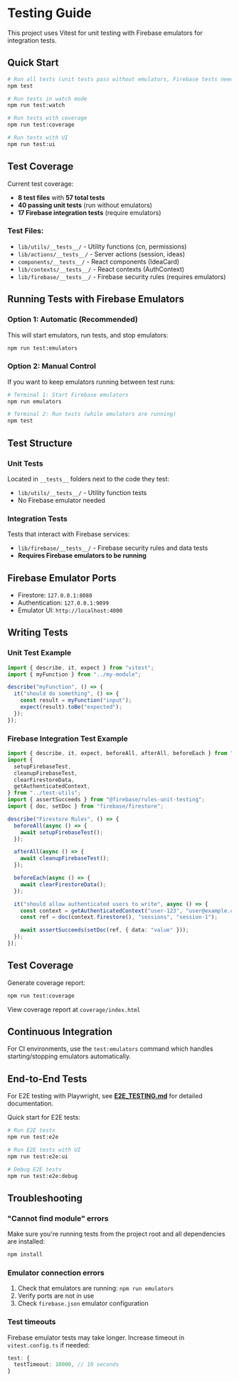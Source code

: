 # Testing Guide

This project uses Vitest for unit testing with Firebase emulators for integration tests.

## Quick Start

```bash
# Run all tests (unit tests pass without emulators, Firebase tests need emulators)
npm test

# Run tests in watch mode
npm run test:watch

# Run tests with coverage
npm run test:coverage

# Run tests with UI
npm run test:ui
```

## Test Coverage

Current test coverage:

- **8 test files** with **57 total tests**
- **40 passing unit tests** (run without emulators)
- **17 Firebase integration tests** (require emulators)

### Test Files:

- `lib/utils/__tests__/` - Utility functions (cn, permissions)
- `lib/actions/__tests__/` - Server actions (session, ideas)
- `components/__tests__/` - React components (IdeaCard)
- `lib/contexts/__tests__/` - React contexts (AuthContext)
- `lib/firebase/__tests__/` - Firebase security rules (requires emulators)

## Running Tests with Firebase Emulators

### Option 1: Automatic (Recommended)

This will start emulators, run tests, and stop emulators:

```bash
npm run test:emulators
```

### Option 2: Manual Control

If you want to keep emulators running between test runs:

```bash
# Terminal 1: Start Firebase emulators
npm run emulators

# Terminal 2: Run tests (while emulators are running)
npm test
```

## Test Structure

### Unit Tests

Located in `__tests__` folders next to the code they test:

- `lib/utils/__tests__/` - Utility function tests
- No Firebase emulator needed

### Integration Tests

Tests that interact with Firebase services:

- `lib/firebase/__tests__/` - Firebase security rules and data tests
- **Requires Firebase emulators to be running**

## Firebase Emulator Ports

- Firestore: `127.0.0.1:8080`
- Authentication: `127.0.0.1:9099`
- Emulator UI: `http://localhost:4000`

## Writing Tests

### Unit Test Example

```typescript
import { describe, it, expect } from "vitest";
import { myFunction } from "../my-module";

describe("myFunction", () => {
  it("should do something", () => {
    const result = myFunction("input");
    expect(result).toBe("expected");
  });
});
```

### Firebase Integration Test Example

```typescript
import { describe, it, expect, beforeAll, afterAll, beforeEach } from "vitest";
import {
  setupFirebaseTest,
  cleanupFirebaseTest,
  clearFirestoreData,
  getAuthenticatedContext,
} from "../test-utils";
import { assertSucceeds } from "@firebase/rules-unit-testing";
import { doc, setDoc } from "firebase/firestore";

describe("Firestore Rules", () => {
  beforeAll(async () => {
    await setupFirebaseTest();
  });

  afterAll(async () => {
    await cleanupFirebaseTest();
  });

  beforeEach(async () => {
    await clearFirestoreData();
  });

  it("should allow authenticated users to write", async () => {
    const context = getAuthenticatedContext("user-123", "user@example.com");
    const ref = doc(context.firestore(), "sessions", "session-1");

    await assertSucceeds(setDoc(ref, { data: "value" }));
  });
});
```

## Test Coverage

Generate coverage report:

```bash
npm run test:coverage
```

View coverage report at `coverage/index.html`

## Continuous Integration

For CI environments, use the `test:emulators` command which handles starting/stopping emulators automatically.

## End-to-End Tests

For E2E testing with Playwright, see **[E2E_TESTING.md](./E2E_TESTING.md)** for detailed documentation.

Quick start for E2E tests:

```bash
# Run E2E tests
npm run test:e2e

# Run E2E tests with UI
npm run test:e2e:ui

# Debug E2E tests
npm run test:e2e:debug
```

## Troubleshooting

### "Cannot find module" errors

Make sure you're running tests from the project root and all dependencies are installed:

```bash
npm install
```

### Emulator connection errors

1. Check that emulators are running: `npm run emulators`
2. Verify ports are not in use
3. Check `firebase.json` emulator configuration

### Test timeouts

Firebase emulator tests may take longer. Increase timeout in `vitest.config.ts` if needed:

```typescript
test: {
  testTimeout: 10000, // 10 seconds
}
```

